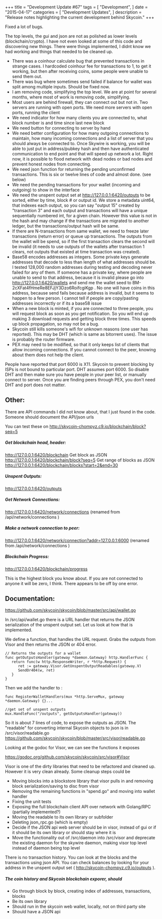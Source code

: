+++
title = "Development Update #67"
tags = [
    "Development",
]
date = "2015-04-17"
categories = [
    "Development Updates",
]
description = "Release notes highlighting the current development behind Skycoin."
+++

Fixed a lot of bugs.

The top levels, the gui and json are not as polished as lower levels (blockchain/crypto). I have not even looked at some of this code and discovering new things. There were things implemented, I didnt know we had working and things that needed to be cleaned up.

- There was a coinhour calculate bug that prevented transactions in strange cases. I hardcoded coinhour fee for transactions to 1, to get it working, but then after receiving coins, some people were unable to send them out.
- There was bug where sometimes send failed if balance for wallet was split among multiple inputs. Should be fixed now.
- I am removing code, simplifying the top level. We are at point for several months, where most of work is removing code, simplifying.
- Most users are behind firewall, they can connect out but not in. Two servers are running with open ports. We need more servers with open ports, running the client
- We need indicator for how many clients you are connected to, what block number is and time since last new block
- We need button for connecting to server by hand
- We need better configuration for how many outgoing connections to maintain, how many incoming connections and a list of server that you should always be connected to. Once Skywire is working, you will be able to just put in address/pubkey hash and then have authenticated communication to end point and that will speed up network a lot. Right now, it is possible to flood network with dead nodes or bad nodes and prevent honest nodes from connecting.
- We need json function for returning the pending unconfirmed transactions. This is six or twelve lines of code and almost done. (see below)
- We need the pending transactions for your wallet (incoming and outgoing) to show in the interface
- We need the unspent output set at http://127.0.0.1:6420/outputs to be sorted, either by time, block # or output id. We store a metadata uint64, that indexes each output, so you can say "output 15" created by "transaction 3" and each output and transactions will have a unique sequentially numbered int, for a given chain. However this value is not in the hash and may change if the transactions are migrated to another ledger, but the transactions/output hash will be same.
- If there are N-transactions from same wallet, we need to freeze later transactions (return error) or queue up transactions. The outputs from the wallet will be spend, so if the first transaction clears the second will be invalid (it needs to use outputs of the wallets after transaction 1 clears, not outputs that existed at time transaction was created).
- Base58 encodes addresses as integers. Some private keys generate addresses that decode to less than length of what addresses should be. I tested 128,000 random addresses during testing and decoding never failed for any of them. If someone has a private key, where people are unable to send to that address, because it is invalid please go into http://127.0.0.1:6420/wallets and send me the wallet seed to BM-2cXFat4fHmeRe8EFJjY3Dzo6RoifcgiKgp . No one will have coins in this address, because send fails because address is invalid, but it seems to happen to a few person. I cannot tell if people are copy/pasting addresses incorrectly or if its a base58 issue
- When a new block is minted, if you are connected to three people, you will request block as soon as you get notification. So you will end up making 3 download requests and getting block three times. This speeds up block propagation, so may not be a bug.
- Skycoin still kills someone's wifi for unknown reasons (one user has reported). This may be DHT (which is same as bitorrent uses). The issue is probably the router firmware.
- PEX may need to be modified, so that it only keeps list of clients that allow incoming connections. If you cannot connect to the peer, knowing about them does not help the client.

People have reported that port 6000 is X11. Skycoin to prevent blocking by ISPs is not bound to particular port. DHT assumes port 6000. So disable DHT and then make sure you have people in your peer list, or manually connect to server. Once you are finding peers through PEX, you don't need DHT and port does not matter.

## Other:

There are API commands I did not know about, that I just found in the code. Someone should document the API/json urls

You can test these on http://skycoin-chompyz.c9.io/blockchain/block?seq=5

##### Get blockchain head, header:
http://127.0.0.1:6420/blockchain
Get block as JSON
http://127.0.0.1:6420/blockchain/block?seq=5
Get range of blocks as JSON
http://127.0.0.1:6420/blockchain/blocks?start=2&end=30

##### Unspent Outputs:
http://127.0.0.1:6420/outputs

##### Get Network Connections:
http://127.0.0.1:6420/network/connections (renamed from /api/network/connections )

##### Make a network connection to peer:
http://127.0.0.1:6420/network/connection?addr=127.0.0.1:6000 (renamed from /api/network/connections )

##### Blockchain Progress:
http://127.0.0.1:6420/blockchain/progress

This is the highest block you know about. If you are not connected to anyone it will be zero, I think. There appears to be off by one error.

## Documentation:

https://github.com/skycoin/skycoin/blob/master/src/api/wallet.go

In /src/api/wallet.go there is a URL handler that returns the JSON serialization of the unspent output set. Let us look at how that is implemented.

We define a function, that handles the URL request. Grabs the outputs from Visor and then returns the JSON or 404 error.
```
// Returns the outputs for a wallet
func getOutputsHandler(gateway *daemon.Gateway) http.HandlerFunc {
   return func(w http.ResponseWriter, r *http.Request) {
      ret := gateway.Visor.GetUnspentOutputReadables(gateway.V)
      SendOr404(w, ret)
   }
}
```
Then we add the handler to :

```
func RegisterWalletHandlers(mux *http.ServeMux, gateway *daemon.Gateway) {}...

//get set of unspent outputs
mux.HandleFunc("/outputs", getOutputsHandler(gateway))
```

So it is about 7 lines of code, to expose the outputs as JSON. The "readable" for converting internal Skycoin objects to json is in /src/visor/readable.go https://github.com/skycoin/skycoin/blob/master/src/visor/readable.go

Looking at the godoc for Visor, we can see the functions it exposes

https://godoc.org/github.com/skycoin/skycoin/src/visor#Visor

Visor is one of the dirty libraries that need to be refactored and cleaned up. However it is very clean already. Some cleanup steps could be
- Moving blocks into a blockstore library that visor pulls in and removing block serialization/saving to disc from visor
- Removing the remaining functions in "spend.go" and moving into wallet handler
- Fixing the unit tests
- Exposing the full blockchain client API over network with Golang/RPC (partially implemented?)
- Moving the readable to its own library or subfolder
- Deleting json_rpc.go (which is empty)
- Decide if the JSON api web server should be in visor, instead of gui or if it should be its own library or should stay where it is
- Move the functionality out of /src/daemon into /src/visor and deprecate the existing daemon for the skywire daemon, making visor top level instead of daemon being top level

There is no transaction history. You can look at the blocks and the transactions using json API. You can check balances by looking for your address in the unspent output set ( http://skycoin-chompyz.c9.io/outputs ).

##### The coin history and Skycoin blockchain exporer, should
- Go through block by block, creating index of addresses, transactions, blocks
- Be its own library
- Should run in the skycoin web wallet, locally, not on third party site
- Should have a JSON api
